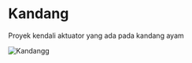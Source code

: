 
# Kandang

Proyek kendali aktuator yang ada pada kandang ayam 

![Kandangg](https://user-images.githubusercontent.com/47783115/120248089-fd49e880-c29f-11eb-8e45-1d1bbce5ac0a.jpg)
